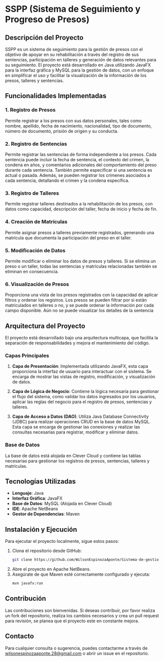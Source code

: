 # SSPP (Sistema de Seguimiento y Progreso de Presos)

## Descripción del Proyecto

SSPP es un sistema de seguimiento para la gestión de presos con el objetivo de apoyar en su rehabilitación a través del registro de sus sentencias, participación en talleres y generación de datos relevantes para su seguimiento. El proyecto está desarrollado en Java utilizando JavaFX para la interfaz gráfica y MySQL para la gestión de datos, con un enfoque en simplificar el uso y facilitar la visualización de la información de los presos, talleres y sentencias.

## Funcionalidades Implementadas

### 1. Registro de Presos
Permite registrar a los presos con sus datos personales, tales como nombre, apellido, fecha de nacimiento, nacionalidad, tipo de documento, número de documento, prisión de origen y su conducta.

### 2. Registro de Sentencias
Permite registrar las sentencias de forma independiente a los presos. Cada sentencia puede incluir la fecha de sentencia, el contexto del crimen, la condena en años, y comentarios adicionales del comportamiento del preso durante cada sentencia. También permite especificar si una sentencia es actual o pasada. Además, se pueden registrar los crímenes asociados a cada sentencia, detallando el crimen y la condena específica.

### 3. Registro de Talleres
Permite registrar talleres destinados a la rehabilitación de los presos, con datos como capacidad, descripción del taller, fecha de inicio y fecha de fin.

### 4. Creación de Matrículas
Permite asignar presos a talleres previamente registrados, generando una matrícula que documenta la participación del preso en el taller.

### 5. Modificación de Datos
Permite modificar o eliminar los datos de presos y talleres. Si se elimina un preso o un taller, todas las sentencias y matrículas relacionadas también se eliminan en consecuencia.

### 6. Visualización de Presos
Proporciona una vista de los presos registrados con la capacidad de aplicar filtros y ordenar los registros. Los presos se pueden filtrar por si están matriculados en talleres o no, y se puede ordenar la información por cada campo disponible. Aún no se puede visualizar los detalles de la sentencia

## Arquitectura del Proyecto
El proyecto está desarrollado bajo una arquitectura multicapa, que facilita la separación de responsabilidades y mejora el mantenimiento del código.

### Capas Principales
1. **Capa de Presentación**: Implementada utilizando JavaFX, esta capa proporciona la interfaz de usuario para interactuar con el sistema. Se encarga de mostrar las vistas de registro, modificación, y visualización de datos.

2. **Capa de Lógica de Negocio**: Contiene la lógica necesaria para gestionar el flujo del sistema, como validar los datos ingresados por los usuarios, aplicar las reglas del negocio para el registro de presos, sentencias y talleres.

3. **Capa de Acceso a Datos (DAO)**: Utiliza Java Database Connectivity (JDBC) para realizar operaciones CRUD en la base de datos MySQL. Esta capa se encarga de gestionar las conexiones y realizar las consultas necesarias para registrar, modificar y eliminar datos.

### Base de Datos
La base de datos está alojada en Clever Cloud y contiene las tablas necesarias para gestionar los registros de presos, sentencias, talleres y matrículas.

## Tecnologías Utilizadas
- **Lenguaje**: Java
- **Interfaz Gráfica**: JavaFX
- **Base de Datos**: MySQL (Alojada en Clever Cloud)
- **IDE**: Apache NetBeans
- **Gestor de Dependencias**: Maven

## Instalación y Ejecución
Para ejecutar el proyecto localmente, sigue estos pasos:
1. Clona el repositorio desde GitHub:
   ```bash
   git clone https://github.com/WilsonEspinozaAponte/Sistema-de-gestion-de-presos---SSPP
   ```
2. Abre el proyecto en Apache NetBeans.
3. Asegúrate de que Maven esté correctamente configurado y ejecuta:
   ```bash
   mvn javafx:run
   ```

## Contribución
Las contribuciones son bienvenidas. Si deseas contribuir, por favor realiza un fork del repositorio, realiza los cambios necesarios y crea un pull request para revisión, se planea que el proyecto este en constante mejora.

## Contacto
Para cualquier consulta o sugerencia, puedes contactarme a través de wilsonespinozaaponte.28@gmail.com o abrir un issue en el repositorio.

